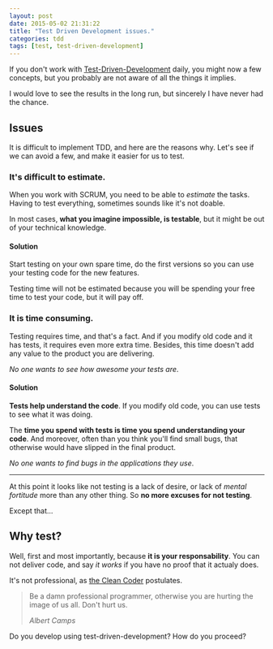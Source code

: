 ```yaml
---
layout: post
date: 2015-05-02 21:31:22
title: "Test Driven Development issues."
categories: tdd
tags: [test, test-driven-development]
---
```


If you don't work with [Test-Driven-Development][tdd] daily, you might now a few concepts, but you probably are not aware of all the things it implies.

I would love to see the results in the long run, but sincerely I have never had the chance.

## Issues
It is difficult to implement TDD, and here are the reasons why. Let's see if we can avoid a few, and make it easier for us to test.

### It's difficult to estimate.
When you work with SCRUM, you need to be able to _estimate_ the tasks. Having to test everything, sometimes sounds like it's not doable.

In most cases, **what you imagine impossible, is testable**, but it might be out of your technical knowledge.

#### Solution
Start testing on your own spare time, do the first versions so you can use your testing code for the new features.

Testing time will not be estimated because you will be spending your free time to test your code, but it will pay off.

### It is time consuming.
Testing requires time, and that's a fact. And if you modify old code and it has tests, it requires even more extra time. Besides, this time doesn't add any value to the product you are delivering.

_No one wants to see how awesome your tests are_.

#### Solution
**Tests help understand the code**. If you modify old code, you can use tests to see what it was doing.

The **time you spend with tests is time you spend understanding your code**. And moreover, often than you think you'll find small bugs, that otherwise would have slipped in the final product.

_No one wants to find bugs in the applications they use_.

----
At this point it looks like not testing is a lack of desire, or lack of _mental fortitude_ more than any other thing. So **no more excuses for not testing**.

Except that...  

## Why test?
Well, first and most importantly, because **it is your responsability**. You can not deliver code, and say _it works_ if you have no proof that it actualy does.

It's not professional, as [the Clean Coder](https://sites.google.com/site/unclebobconsultingllc/) postulates.

<blockquote><p>Be a damn professional programmer, otherwise you are hurting the image of us all. Don't hurt us.</p><footer><cite>Albert Camps</cite></footer></blockquote>

Do you develop using test-driven-development? How do you proceed?

[tdd]: http://en.wikipedia.org/wiki/Test-driven_development

